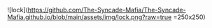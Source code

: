 ![lock](https://github.com/The-Syncade-Mafia/The-Syncade-Mafia.github.io/blob/main/assets/img/lock.png?raw=true =250x250) 
